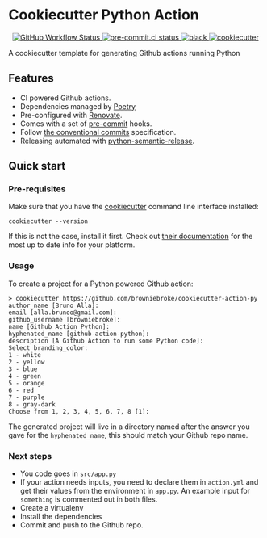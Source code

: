 # Cookiecutter Python Action

<p align="center">
  <a href="https://github.com/browniebroke/cookiecutter-action-py/actions?query=workflow%3ACI">
    <img alt="GitHub Workflow Status" src="https://img.shields.io/github/actions/workflow/status/browniebroke/cookiecutter-action-py/CI?label=CI&logo=github&style=flat-square">
  </a>
  <a href="https://results.pre-commit.ci/latest/github/browniebroke/cookiecutter-action-py/main">
    <img alt="pre-commit.ci status" src="https://results.pre-commit.ci/badge/github/browniebroke/cookiecutter-action-py/main.svg">
  </a>
  <a href="https://github.com/ambv/black">
    <img src="https://img.shields.io/badge/code%20style-black-000000.svg?style=flat-square" alt="black">
  </a>
  <a href="https://github.com/cookiecutter/cookiecutter">
    <img src="https://img.shields.io/badge/cookiecutter-template-D4AA00.svg?style=flat-square&logo=data:image/png;base64,iVBORw0KGgoAAAANSUhEUgAAAA0AAAAPCAYAAAA/I0V3AAAACXBIWXMAAAsTAAALEwEAmpwYAAAAAXNSR0IArs4c6QAAAARnQU1BAACxjwv8YQUAAADHSURBVHgBlZKBDcIgEEVhA0fQCewIOEE7ghvoCN2gOgFugBNInMANxA10As9/tpiTQJv+5JVA/i/cgVJCRLQAO+DBk3rx6IBRqbBYgTCYYiCV5R/HwFIYDWiorHMMhYKBj3oTc//dCZ8tlWVE6CRr8TStNm2ALNpljrrPdS3KDnPZBKdyEjt1YJPZqQUaqLk1sWf1C9L4nUiFNHiZEazki7gXjAf6r9PK2mLwnYRq6pvB6x17daabDYYarAE/zhe4gqPW+sGeD9vRPwSlHFC8AAAAAElFTkSuQmCC" alt="cookiecutter">
  </a>
</p>

A cookiecutter template for generating Github actions running Python

## Features

- CI powered Github actions.
- Dependencies managed by [Poetry]
- Pre-configured with [Renovate].
- Comes with a set of [pre-commit] hooks.
- Follow [the conventional commits][conventional-commits] specification.
- Releasing automated with [python-semantic-release][psr].

## Quick start

### Pre-requisites

Make sure that you have the [cookiecutter][cc-rtd] command line interface installed:

```shell script
cookiecutter --version
```

If this is not the case, install it first. Check out [their documentation][cc-install] for the most up to date info for your platform.

### Usage

To create a project for a Python powered Github action:

```shell
> cookiecutter https://github.com/browniebroke/cookiecutter-action-py
author_name [Bruno Alla]:
email [alla.brunoo@gmail.com]:
github_username [browniebroke]:
name [Github Action Python]:
hyphenated_name [github-action-python]:
description [A Github Action to run some Python code]:
Select branding_color:
1 - white
2 - yellow
3 - blue
4 - green
5 - orange
6 - red
7 - purple
8 - gray-dark
Choose from 1, 2, 3, 4, 5, 6, 7, 8 [1]:
```

The generated project will live in a directory named after the answer you gave for the `hyphenated_name`, this should match your Github repo name.

### Next steps

- You code goes in `src/app.py`
- If your action needs inputs, you need to declare them in `action.yml` and get their values from the environment in `app.py`.
  An example input for `something` is commented out in both files.
- Create a virtualenv
- Install the dependencies
- Commit and push to the Github repo.

[poetry]: https://python-poetry.org/
[renovate]: https://docs.renovatebot.com/
[pre-commit]: https://pre-commit.com/
[conventional-commits]: https://www.conventionalcommits.org
[psr]: https://github.com/relekang/python-semantic-release
[cc-rtd]: https://cookiecutter.readthedocs.io
[cc-install]: https://cookiecutter.readthedocs.io/en/latest/installation.html
